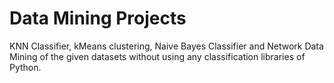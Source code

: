 # Data Mining Projects

KNN Classifier, kMeans clustering, Naive Bayes Classifier and Network Data Mining of the given datasets without using any classification libraries of Python.

